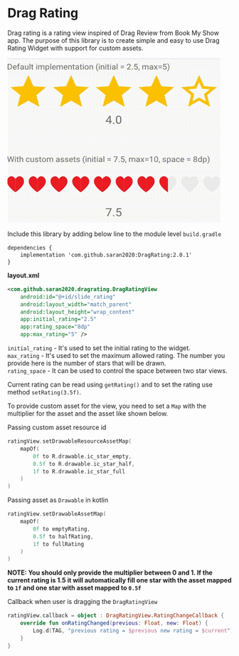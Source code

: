 # Drag Rating

Drag rating is a rating view inspired of Drag Review from Book My Show app. The purpose of this library is to create simple and easy to use Drag Rating Widget with support for custom assets.

![](assets/demo.gif)

Include this library by adding below line to the module level `build.gradle`
```Gradle
dependencies {
    implementation 'com.github.saran2020:DragRating:2.0.1'
}
```

**layout.xml**
```xml
<com.github.saran2020.dragrating.DragRatingView
    android:id="@+id/slide_rating"
    android:layout_width="match_parent"
    android:layout_height="wrap_content"
    app:initial_rating="2.5"
    app:rating_space="8dp"
    app:max_rating="5" />
```
`initial_rating` - It's used to set the initial rating to the widget.  
`max_rating` - It's used to set the maximum allowed rating. The number you provide here is the number of stars that will be drawn.  
`rating_space` - It can be used to control the space between two star views.

Current rating can be read using `getRating()` and to set the rating use method `setRating(3.5f)`.


To provide custom asset for the view, you need to set a `Map` with the multiplier for the asset and the asset like shown below.

Passing custom asset resource id
```kotlin
ratingView.setDrawableResourceAssetMap(
    mapOf(
        0f to R.drawable.ic_star_empty,
        0.5f to R.drawable.ic_star_half,
        1f to R.drawable.ic_star_full
    )
)
```

Passing asset as `Drawable` in kotlin
```kotlin
ratingView.setDrawableAssetMap(
    mapOf(
        0f to emptyRating,
        0.5f to halfRating,
        1f to fullRating
    )
)
```
**NOTE: You should only provide the multiplier between 0 and 1. If the current rating is 1.5 it will automatically fill one star with the asset mapped to `1f` and one star with asset mapped to `0.5f`**

Callback when user is dragging the `DragRatingView`
```kotlin
ratingView.callback = object : DragRatingView.RatingChangeCallback {
    override fun onRatingChanged(previous: Float, new: Float) {
        Log.d(TAG, "previous rating = $previous new rating = $current")
    }
}
```
